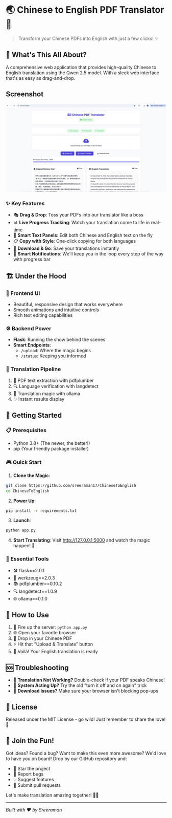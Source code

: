 # 🌏 Chinese to English PDF Translator 🚀

> Transform your Chinese PDFs into English with just a few clicks! ✨

## 🎯 What's This All About?

A comprehensive web application that provides high-quality Chinese to English translation using the Qwen 2.5 model. With a sleek web interface that's as easy as drag-and-drop.

## Screenshot

![Screenshot of the Chinese to English PDF Translator](https://github.com/sreeraman17/ChineseToEnglish/blob/main/screenshot.jpg)

### ✨ Key Features

- 🎭 **Drag & Drop**: Toss your PDFs into our translator like a boss
- 📊 **Live Progress Tracking**: Watch your translation come to life in real-time
- 💫 **Smart Text Panels**: Edit both Chinese and English text on the fly
- 📋 **Copy with Style**: One-click copying for both languages
- 💾 **Download & Go**: Save your translations instantly
- 🔔 **Smart Notifications**: We'll keep you in the loop every step of the way with progress bar

## 🏗️ Under the Hood

### 🎨 Frontend UI
- Beautiful, responsive design that works everywhere
- Smooth animations and intuitive controls
- Rich text editing capabilities

### ⚙️ Backend Power
- **Flask**: Running the show behind the scenes
- **Smart Endpoints**:
  - `/upload`: Where the magic begins
  - `/status`: Keeping you informed

### 🔄 Translation Pipeline
1. 📑 PDF text extraction with pdfplumber
2. 🔍 Language verification with langdetect
3. 🎯 Translation magic with ollama
4. ✨ Instant results display

## 🚀 Getting Started

### 📋 Prerequisites
- Python 3.8+ (The newer, the better!)
- pip (Your friendly package installer)

### 🎮 Quick Start

1. **Clone the Magic**:
```bash
git clone https://github.com/sreeraman17/ChineseToEnglish
cd ChineseToEnglish
```

2. **Power Up**:
```bash
pip install -r requirements.txt
```

3. **Launch**:
```bash
python app.py
```

4. **Start Translating**: Visit http://127.0.0.1:5000 and watch the magic happen! 🎉

### 🧰 Essential Tools
- 🛠️ flask==2.0.1
- 🔧 werkzeug==2.0.3
- 📚 pdfplumber==0.10.2
- 🔍 langdetect==1.0.9
- 🌐 ollama==0.1.0

## 📖 How to Use

1. 🚀 Fire up the server: `python app.py`
2. 🌐 Open your favorite browser
3. 📂 Drop in your Chinese PDF
4. ⚡ Hit that "Upload & Translate" button
5. 🎉 Voilà! Your English translation is ready

## 🆘 Troubleshooting

- 🚫 **Translation Not Working?** Double-check if your PDF speaks Chinese!
- 🔄 **System Acting Up?** Try the old "turn it off and on again" trick
- 💾 **Download Issues?** Make sure your browser isn't blocking pop-ups

## 📜 License

Released under the MIT License - go wild! Just remember to share the love! 💖

## 🤝 Join the Fun!

Got ideas? Found a bug? Want to make this even more awesome? We'd love to have you on board! Drop by our GitHub repository and:
- 🌟 Star the project
- 🐛 Report bugs
- 💡 Suggest features
- 🔧 Submit pull requests

Let's make translation amazing together! 🚀✨

---
*Built with ❤️ by Sreeraman*
